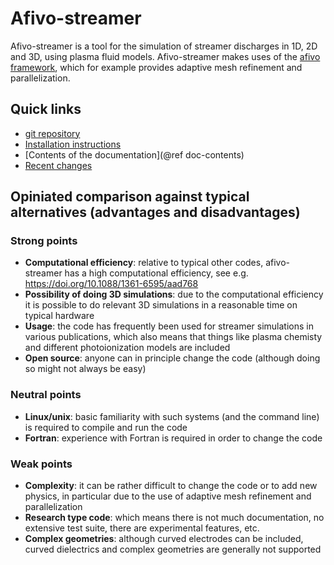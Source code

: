 # Afivo-streamer

Afivo-streamer is a tool for the simulation of streamer discharges in 1D, 2D and 3D,
using plasma fluid models. Afivo-streamer makes uses of the [afivo
framework](https://github.com/MD-CWI/afivo), which for example provides
adaptive mesh refinement and parallelization.

## Quick links

* [git repository](https://github.com/MD-CWI/afivo-streamer)
* [Installation instructions](documentation/installation.md)
* [Contents of the documentation](@ref doc-contents)
* [Recent changes](https://github.com/MD-CWI/afivo-streamer/activity)

## Opiniated comparison against typical alternatives (advantages and disadvantages)

### Strong points

* **Computational efficiency**: relative to typical other codes, afivo-streamer has a high computational efficiency, see e.g. https://doi.org/10.1088/1361-6595/aad768
* **Possibility of doing 3D simulations**: due to the computational efficiency it is possible to do relevant 3D simulations in a reasonable time on typical hardware
* **Usage**: the code has frequently been used for streamer simulations in various publications, which also means that things like plasma chemisty and different photoionization models are included
* **Open source**: anyone can in principle change the code (although doing so might not always be easy)

### Neutral points

* **Linux/unix**: basic familiarity with such systems (and the command line) is required to compile and run the code
* **Fortran**: experience with Fortran is required in order to change the code

### Weak points

* **Complexity**: it can be rather difficult to change the code or to add new physics, in particular due to the use of adaptive mesh refinement and parallelization
* **Research type code**: which means there is not much documentation, no extensive test suite, there are experimental features, etc.
* **Complex geometries**: although curved electrodes can be included, curved dielectrics and complex geometries are generally not supported





